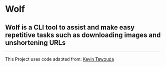 # **Wolf**
## Wolf is a CLI tool to assist and make easy repetitive tasks such as downloading images and unshortening URLs 
---
This Project uses code adapted from: [Kevin Tewouda](https://lewoudar.medium.com/click-a-beautiful-python-library-to-write-cli-applications-9c8154847066)
